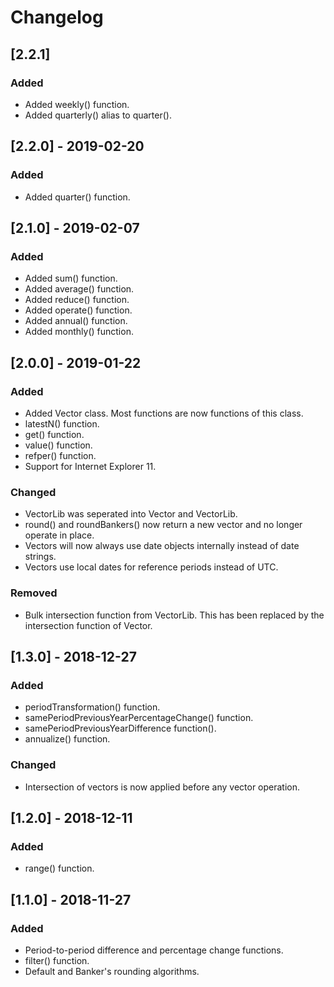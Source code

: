 # Changelog

## [2.2.1]
### Added
- Added weekly() function.
- Added quarterly() alias to quarter().

## [2.2.0] - 2019-02-20
### Added
- Added quarter() function.

## [2.1.0] - 2019-02-07
### Added
- Added sum() function.
- Added average() function.
- Added reduce() function.
- Added operate() function.
- Added annual() function.
- Added monthly() function.

## [2.0.0] - 2019-01-22
### Added
- Added Vector class. Most functions are now functions of this class.
- latestN() function.
- get() function.
- value() function.
- refper() function.
- Support for Internet Explorer 11.

### Changed
- VectorLib was seperated into Vector and VectorLib.
- round() and roundBankers() now return a new vector and no longer operate in 
place.
- Vectors will now always use date objects internally instead of date strings.
- Vectors use local dates for reference periods instead of UTC.

### Removed
- Bulk intersection function from VectorLib. This has been replaced by the 
intersection function of Vector.

## [1.3.0] - 2018-12-27
### Added
- periodTransformation() function.
- samePeriodPreviousYearPercentageChange() function.
- samePeriodPreviousYearDifference function().
- annualize() function.

### Changed 
- Intersection of vectors is now applied before any vector operation.

## [1.2.0] - 2018-12-11
### Added
- range() function.

## [1.1.0] - 2018-11-27
### Added
- Period-to-period difference and percentage change functions.
- filter() function.
- Default and Banker's rounding algorithms.